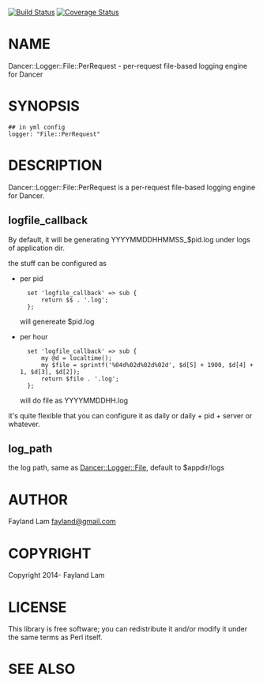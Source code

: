 [![Build Status](https://travis-ci.org/fayland/perl-Dancer-Logger-File-PerRequest.svg?branch=master)](https://travis-ci.org/fayland/perl-Dancer-Logger-File-PerRequest)
[![Coverage Status](https://coveralls.io/repos/fayland/perl-Dancer-Logger-File-PerRequest/badge.png?branch=master)](https://coveralls.io/r/fayland/perl-Dancer-Logger-File-PerRequest?branch=master)

# NAME

Dancer::Logger::File::PerRequest - per-request file-based logging engine for Dancer

# SYNOPSIS

    ## in yml config
    logger: "File::PerRequest"

# DESCRIPTION

Dancer::Logger::File::PerRequest is a per-request file-based logging engine for Dancer.

## logfile\_callback

By default, it will be generating YYYYMMDDHHMMSS\_$pid.log under logs of application dir.

the stuff can be configured as

- per pid

        set 'logfile_callback' => sub {
            return $$ . '.log';
        };

    will genereate $pid.log

- per hour

        set 'logfile_callback' => sub {
            my @d = localtime();
            my $file = sprintf('%04d%02d%02d%02d', $d[5] + 1900, $d[4] + 1, $d[3], $d[2]);
            return $file . '.log';
        };

    will do file as YYYYMMDDHH.log

it's quite flexible that you can configure it as daily or daily + pid + server or whatever.

## log\_path

the log path, same as [Dancer::Logger::File](https://metacpan.org/pod/Dancer::Logger::File), default to $appdir/logs

# AUTHOR

Fayland Lam <fayland@gmail.com>

# COPYRIGHT

Copyright 2014- Fayland Lam

# LICENSE

This library is free software; you can redistribute it and/or modify
it under the same terms as Perl itself.

# SEE ALSO
